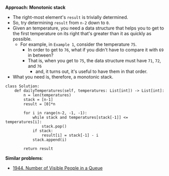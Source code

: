 **Approach: Monotonic stack**
* The right-most element's `result` is trivially determined.
* So, try determining `result` from `n-2` down to `0`.
* Given an temperature, you need a data structure that helps you to get to the first temperature on its right that's greater than it as quickly as possible.
	* For example, in `Example 1`, consider the temperature `75`.
		* In order to get to `76`, what if you didn't have to compare it with `69` in between?
		* That is, when you get to `75`, the data structure must have `71`, `72`, and `76`
			* and, it turns out, it's useful to have them in that order.
* What you need is, therefore, a monotonic stack.
```
class Solution:
    def dailyTemperatures(self, temperatures: List[int]) -> List[int]:
        n = len(temperatures)
        stack = [n-1]
        result = [0]*n

        for i in range(n-2, -1, -1):
            while stack and temperatures[stack[-1]] <= temperatures[i]:
                stack.pop()
            if stack:
                result[i] = stack[-1] - i
            stack.append(i)

        return result
```
**Similar problems**:
* [1944. Number of Visible People in a Queue](https://leetcode.com/problems/number-of-visible-people-in-a-queue/)
